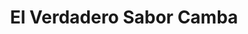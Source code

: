 ---
title: "El Verdadero Sabor Camba"
url: /santa-cruz-de-la-sierra/el-verdadero-sabor-camba/
shop: Feinkost
---